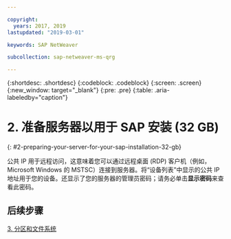 ```yaml
---

copyright:
  years: 2017, 2019
lastupdated: "2019-03-01"

keywords: SAP NetWeaver

subcollection: sap-netweaver-ms-qrg

---
```


{:shortdesc: .shortdesc}
{:codeblock: .codeblock}
{:screen: .screen}
{:new_window: target="_blank"}
{:pre: .pre}
{:table: .aria-labeledby="caption"}

# 2. 准备服务器以用于 SAP 安装 (32 GB)
{: #2-preparing-your-server-for-your-sap-installation-32-gb}

公共 IP 用于远程访问，这意味着您可以通过远程桌面 (RDP) 客户机（例如，Microsoft Windows 的 MSTSC）连接到服务器。将“设备列表”中显示的公共 IP 地址用于您的设备。还显示了您的服务器的管理员密码；请务必单击**显示密码**来查看此密码。

## 后续步骤

 [3. 分区和文件系统](/docs/infrastructure/sap-netweaver-ms-qrg?topic=sap-netweaver-ms-qrg-partition_32GB)
